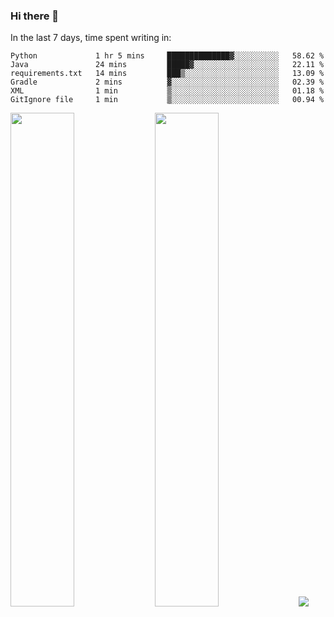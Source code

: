 ### Hi there 👋

In the last 7 days, time spent writing in:

<!--START_SECTION:waka-->

```text
Python             1 hr 5 mins     ██████████████▓░░░░░░░░░░   58.62 %
Java               24 mins         █████▓░░░░░░░░░░░░░░░░░░░   22.11 %
requirements.txt   14 mins         ███▒░░░░░░░░░░░░░░░░░░░░░   13.09 %
Gradle             2 mins          ▓░░░░░░░░░░░░░░░░░░░░░░░░   02.39 %
XML                1 min           ▒░░░░░░░░░░░░░░░░░░░░░░░░   01.18 %
GitIgnore file     1 min           ▒░░░░░░░░░░░░░░░░░░░░░░░░   00.94 %
```

<!--END_SECTION:waka-->

<img src="https://wakatime.com/share/@jimtje/5d0c92de-08f8-4a72-8f2f-6a9693d1e318.svg" width=45% height=45%> <img src="https://wakatime.com/share/@jimtje/501498ae-bda5-4da7-a89d-b40bcdd5556d.svg" width=45% height=45%>
![](https://hit.yhype.me/github/profile?user_id=43537315)

